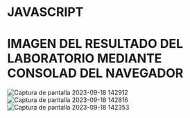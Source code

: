 # JAVASCRIPT

# IMAGEN DEL RESULTADO DEL LABORATORIO MEDIANTE CONSOLAD DEL NAVEGADOR
![Captura de pantalla 2023-09-18 142912](https://github.com/JoseManuel2611/JAVASCRIPT/assets/143111909/36e142ee-6ff7-4532-857f-2ec447e381a4)
![Captura de pantalla 2023-09-18 142816](https://github.com/JoseManuel2611/JAVASCRIPT/assets/143111909/16c2045a-fbf3-4110-9896-17029878e4a5)
![Captura de pantalla 2023-09-18 142353](https://github.com/JoseManuel2611/JAVASCRIPT/assets/143111909/783331d6-a878-4c52-8c47-cf3bd6222d8e)
